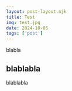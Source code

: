 ```yaml
---
layout: post-layout.njk 
title: Test
img: test.jpg
date: 2024-10-05
tags: ['post']
---
```


blabla
<!-- excerpt -->

## blablabla

blablabla




